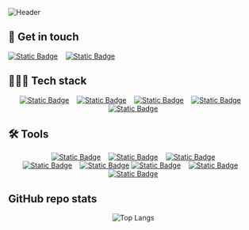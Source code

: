 <!--Readme inspired by https://github.com/kevingrillet/kevingrillet/tree/main -->
<!-- https://shields.io/ -->
<!-- https://simpleicons.org/ -->
<!-- https://github.com/alexandresanlim/Badges4-README.md-Profile -->


<!-- Header built using https://leviarista.github.io/github-profile-header-generator/ -->
![Header](https://i.imgur.com/UcfWLul.png)


## :speech_balloon: Get in touch
[![Static Badge](https://img.shields.io/badge/Email-Email?style=for-the-badge&logo=gmail&color=rgba(199%2C%2022%2C%2016%2C%201))](mailto:lcoutinholuiz@gmail.com)&nbsp;&nbsp;&nbsp;
[![Static Badge](https://img.shields.io/badge/LinkedIn-LinkedIn?style=for-the-badge&logo=linkedin&color=rgba(0%2C%20119%2C%20181%2C%201))](https://www.linkedin.com/in/leonardocluiz/)&nbsp;&nbsp;&nbsp;


<!-- Discord for individual projects
[![Static Badge](https://img.shields.io/badge/Discord-Discord?style=for-the-badge&logo=discord&color=%23C5CAE9)](discordapp.com/users/heartbreakone)&nbsp;&nbsp;&nbsp; -->

## 👨🏻‍💻 Tech stack
<div align="center">
  
[![Static Badge](https://img.shields.io/badge/Swift-Swift?style=for-the-badge&logo=swift&logoColor=white&labelColor=rgba(255%2C%2040%2C%2035%2C%201)%3B&color=rgba(255%2C%2040%2C%2035%2C%201))](https://www.swift.org)&nbsp;&nbsp;&nbsp;
[![Static Badge](https://img.shields.io/badge/Python-Python?style=for-the-badge&logo=python&logoColor=white&labelColor=rgb(255%2C%20212%2C%2059%2C%201)&color=rgba(48%2C%20105%2C%20152%2C%201))](https://www.python.org)&nbsp;&nbsp;&nbsp;
[![Static Badge](https://img.shields.io/badge/Javascript-Javascript?style=for-the-badge&logo=javascript&logoColor=black&labelColor=rgba(240%2C%20219%2C%2079)&color=rgba(240%2C%20219%2C%2079))](https://developer.mozilla.org/en-US/docs/Web/JavaScript)&nbsp;&nbsp;&nbsp;
[![Static Badge](https://img.shields.io/badge/Kotlin-Kotlin?style=for-the-badge&logo=kotlin&logoColor=white&labelColor=rgba(120%2C%2084%2C%20246%2C%201)&color=rgba(120%2C%2084%2C%20246%2C%201))](https://kotlinlang.org)&nbsp;&nbsp;&nbsp;
[![Static Badge](https://img.shields.io/badge/Google%20Cloud-GC?style=for-the-badge&logo=googlecloud&logoColor=rgba(214%2C45%2C32%2C1)&color=rgba(0%2C87%2C231%2C1))](https://cloud.google.com/)
</div>

## 🛠️ Tools
<div align="center">

[![Static Badge](https://img.shields.io/badge/XCode-XCode?style=for-the-badge&logo=xcode&logoColor=white&labelColor=rgba(63%2C%20132%2C%20236%2C%201)&color=rgba(63%2C%20132%2C%20236%2C%201))](https://developer.apple.com/xcode/)&nbsp;&nbsp;&nbsp;
[![Static Badge](https://img.shields.io/badge/Android%20Studio-AS?style=for-the-badge&logo=androidstudio&logoColor=white&labelColor=rgba(61%2C%20220%2C%20132%2C%201)&color=rgba(61%2C%20220%2C%20132%2C%201))](https://developer.android.com/studio)&nbsp;&nbsp;&nbsp;
[![Static Badge](https://img.shields.io/badge/Visual%20Studio%20Code-VSC?style=for-the-badge&logo=visualstudiocode&logoColor=white&labelColor=%230078D4&color=%230078D4)](https://code.visualstudio.com)<br>
[![Static Badge](https://img.shields.io/badge/Git-Git?style=for-the-badge&logo=git&logoColor=white&color=rgba(215%2C%2089%2C%2062%2C%201))](https://git-scm.com)&nbsp;&nbsp;&nbsp;
[![Static Badge](https://img.shields.io/badge/GitHub-GitHub?style=for-the-badge&logo=github&color=black)](https://github.com/)
[![Static Badge](https://img.shields.io/badge/MacOS-MacOS?style=for-the-badge&logo=macos&logoColor=black&labelColor=white&color=black)](https://www.apple.com/macos/)&nbsp;&nbsp;&nbsp;
[![Static Badge](https://img.shields.io/badge/Debian%20Linux-DL?style=for-the-badge&logo=debian&logoColor=black&labelColor=white&color=black)](https://www.debian.org)&nbsp;&nbsp;&nbsp;
[![Static Badge](https://img.shields.io/badge/Gimp-Gimp?style=for-the-badge&logo=gimp&logoColor=white&color=rgba(82%2C%2077%2C%20%2063%2C%201))](https://www.gimp.org)
</div>

## GitHub repo stats
<div align="center">

![Top Langs](https://github-readme-stats.vercel.app/api/top-langs/?username=heart-breakone&layout=compact&langs_count=8)

</div>

<!--
**Mobius-One/Mobius-One** is a ✨ _special_ ✨ repository because its `README.md` (this file) appears on your GitHub profile.

Here are some ideas to get you started:

- 🔭 I’m currently working on ...
- 🌱 I’m currently learning ...
- 👯 I’m looking to collaborate on ...
- 🤔 I’m looking for help with ...
- 💬 Ask me about ...
- 📫 How to reach me: ...
- 😄 Pronouns: ...
- ⚡ Fun fact: ...
-->
